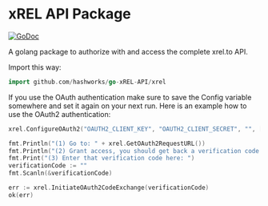 # xREL API Package

[![GoDoc](https://godoc.org/github.com/hashworks/go-xREL-API/xrel?status.svg)](https://godoc.org/github.com/hashworks/go-xREL-API/xrel)

A golang package to authorize with and access the complete xrel.to API.

Import this way:
```go
import github.com/hashworks/go-xREL-API/xrel
```

If you use the OAuth authentication make sure to save the Config variable somewhere and set it again on your next run.
Here is an example how to use the OAuth2 authentication:

```go
xrel.ConfigureOAuth2("OAUTH2_CLIENT_KEY", "OAUTH2_CLIENT_SECRET", "", []string{"viewnfo", "addproof"})

fmt.Println("(1) Go to: " + xrel.GetOAuth2RequestURL())
fmt.Println("(2) Grant access, you should get back a verification code.")
fmt.Print("(3) Enter that verification code here: ")
verificationCode := ""
fmt.Scanln(&verificationCode)

err := xrel.InitiateOAuth2CodeExchange(verificationCode)
ok(err)

```
